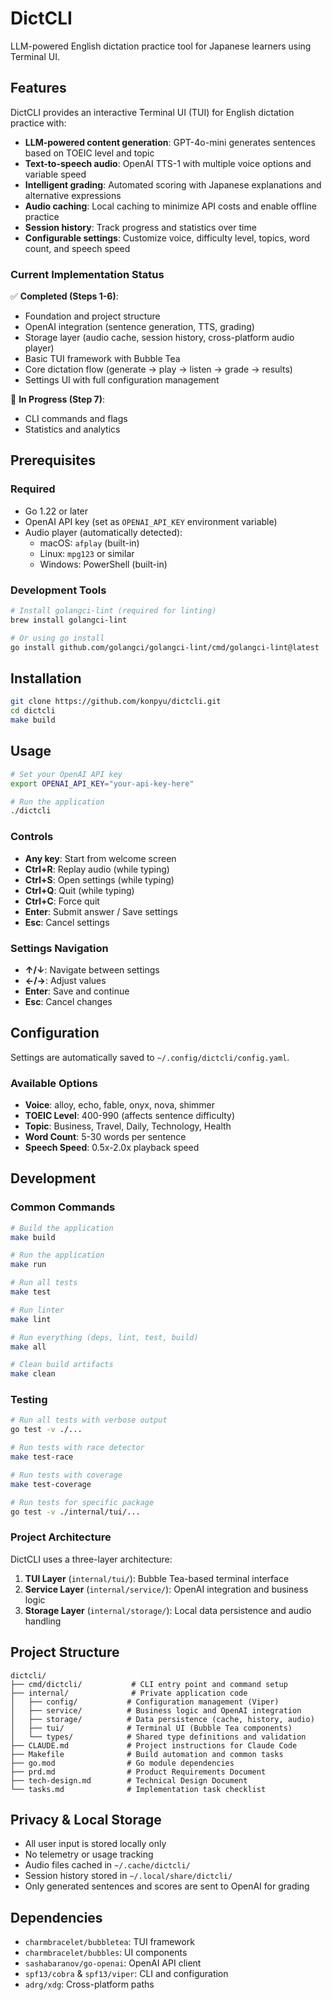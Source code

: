 # DictCLI

LLM-powered English dictation practice tool for Japanese learners using Terminal UI.

## Features

DictCLI provides an interactive Terminal UI (TUI) for English dictation practice with:

- **LLM-powered content generation**: GPT-4o-mini generates sentences based on TOEIC level and topic
- **Text-to-speech audio**: OpenAI TTS-1 with multiple voice options and variable speed
- **Intelligent grading**: Automated scoring with Japanese explanations and alternative expressions
- **Audio caching**: Local caching to minimize API costs and enable offline practice
- **Session history**: Track progress and statistics over time
- **Configurable settings**: Customize voice, difficulty level, topics, word count, and speech speed

### Current Implementation Status

✅ **Completed (Steps 1-6)**:
- Foundation and project structure
- OpenAI integration (sentence generation, TTS, grading)
- Storage layer (audio cache, session history, cross-platform audio player)
- Basic TUI framework with Bubble Tea
- Core dictation flow (generate → play → listen → grade → results)
- Settings UI with full configuration management

🚧 **In Progress (Step 7)**:
- CLI commands and flags
- Statistics and analytics

## Prerequisites

### Required
- Go 1.22 or later
- OpenAI API key (set as `OPENAI_API_KEY` environment variable)
- Audio player (automatically detected):
  - macOS: `afplay` (built-in)
  - Linux: `mpg123` or similar
  - Windows: PowerShell (built-in)

### Development Tools
```bash
# Install golangci-lint (required for linting)
brew install golangci-lint

# Or using go install
go install github.com/golangci/golangci-lint/cmd/golangci-lint@latest
```

## Installation

```bash
git clone https://github.com/konpyu/dictcli.git
cd dictcli
make build
```

## Usage

```bash
# Set your OpenAI API key
export OPENAI_API_KEY="your-api-key-here"

# Run the application
./dictcli
```

### Controls

- **Any key**: Start from welcome screen
- **Ctrl+R**: Replay audio (while typing)
- **Ctrl+S**: Open settings (while typing)
- **Ctrl+Q**: Quit (while typing)
- **Ctrl+C**: Force quit
- **Enter**: Submit answer / Save settings
- **Esc**: Cancel settings

### Settings Navigation

- **↑/↓**: Navigate between settings
- **←/→**: Adjust values
- **Enter**: Save and continue
- **Esc**: Cancel changes

## Configuration

Settings are automatically saved to `~/.config/dictcli/config.yaml`.

### Available Options

- **Voice**: alloy, echo, fable, onyx, nova, shimmer
- **TOEIC Level**: 400-990 (affects sentence difficulty)
- **Topic**: Business, Travel, Daily, Technology, Health
- **Word Count**: 5-30 words per sentence
- **Speech Speed**: 0.5x-2.0x playback speed

## Development

### Common Commands

```bash
# Build the application
make build

# Run the application
make run

# Run all tests
make test

# Run linter
make lint

# Run everything (deps, lint, test, build)
make all

# Clean build artifacts
make clean
```

### Testing

```bash
# Run all tests with verbose output
go test -v ./...

# Run tests with race detector
make test-race

# Run tests with coverage
make test-coverage

# Run tests for specific package
go test -v ./internal/tui/...
```

### Project Architecture

DictCLI uses a three-layer architecture:

1. **TUI Layer** (`internal/tui/`): Bubble Tea-based terminal interface
2. **Service Layer** (`internal/service/`): OpenAI integration and business logic
3. **Storage Layer** (`internal/storage/`): Local data persistence and audio handling

## Project Structure

```
dictcli/
├── cmd/dictcli/           # CLI entry point and command setup
├── internal/              # Private application code
│   ├── config/           # Configuration management (Viper)
│   ├── service/          # Business logic and OpenAI integration
│   ├── storage/          # Data persistence (cache, history, audio)
│   ├── tui/              # Terminal UI (Bubble Tea components)
│   └── types/            # Shared type definitions and validation
├── CLAUDE.md             # Project instructions for Claude Code
├── Makefile              # Build automation and common tasks
├── go.mod                # Go module dependencies
├── prd.md                # Product Requirements Document
├── tech-design.md        # Technical Design Document
└── tasks.md              # Implementation task checklist
```

## Privacy & Local Storage

- All user input is stored locally only
- No telemetry or usage tracking
- Audio files cached in `~/.cache/dictcli/`
- Session history stored in `~/.local/share/dictcli/`
- Only generated sentences and scores are sent to OpenAI for grading

## Dependencies

- `charmbracelet/bubbletea`: TUI framework
- `charmbracelet/bubbles`: UI components
- `sashabaranov/go-openai`: OpenAI API client
- `spf13/cobra` & `spf13/viper`: CLI and configuration
- `adrg/xdg`: Cross-platform paths